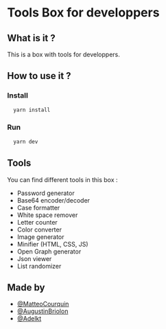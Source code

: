 # Tools Box for developpers

## What is it ?

This is a box with tools for developpers.

## How to use it ?

### Install

```bash
  yarn install
```

### Run

```bash
  yarn dev
```

## Tools

You can find different tools in this box :

- Password generator
- Base64 encoder/decoder
- Case formatter
- White space remover
- Letter counter
- Color converter
- Image generator
- Minifier (HTML, CSS, JS)
- Open Graph generator
- Json viewer
- List randomizer

## Made by

- [@MatteoCourquin](https://github.com/MatteoCourquin)
- [@AugustinBriolon](https://github.com/AugustinBriolon)
- [@Adelkt](https://github.com/Adelkt)